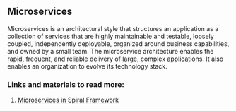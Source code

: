 ## Microservices

Microservices is an architectural style that structures an application as a collection of services that are highly maintainable and testable, loosely coupled, independently deployable, organized around business capabilities, and owned by a small team. The microservice architecture enables the rapid, frequent, and reliable delivery of large, complex applications. It also enables an organization to evolve its technology stack.

### Links and materials to read more:
1. [Microservices in Spiral Framework](https://spiral.dev/docs/grpc-configuration/current/en)

